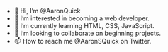 - 👋 Hi, I’m @AaronQuick
- 👀 I’m interested in becoming a web developer. 
- 🌱 I’m currently learning HTML, CSS, JavaScript. 
- 💞️ I’m looking to collaborate on beginning projects. 
- 📫 How to reach me @AaronSQuick on Twitter.

<!---
AaronQuick/AaronQuick is a ✨ special ✨ repository because its `README.md` (this file) appears on your GitHub profile.
You can click the Preview link to take a look at your changes.
--->
